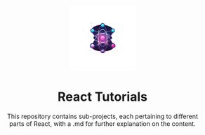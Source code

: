 <!DOCTYPE html>
<html>
<head>
<style>
  .background {
    text-align: center;
    padding: 20px;
  }
  .background img {
    max-width: 100%;
    height: auto;
    width: 150px; 
    height: 150px; 
  }
</style>
</head>
<body>

<div class="background">
  <img src="react-essentials/src/assets/react-core-concepts.png" alt="React Core Concepts">
  <h1>React Tutorials</h1>
  <p>This repository contains sub-projects, each pertaining to different parts of React, with a .md for further explanation on the content.</p>
</div>

</body>
</html>
